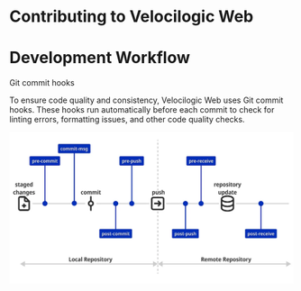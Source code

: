 # Contributing to Velocilogic Web

# Development Workflow

Git commit hooks

To ensure code quality and consistency, Velocilogic Web uses Git commit hooks. These hooks run automatically before each commit to check for linting errors, formatting issues, and other code quality checks.

![Git Commit hooks](/assets/git-commit-hooks.png)
